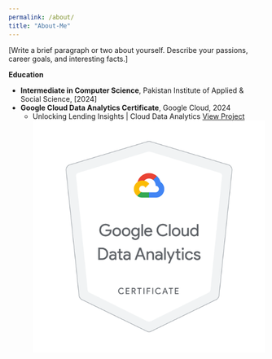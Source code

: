```yaml
---
permalink: /about/
title: "About-Me"
---
```


[Write a brief paragraph or two about yourself. Describe your passions, career goals, and interesting facts.]

**Education**

* **Intermediate in Computer Science**, Pakistan Institute of Applied & Social Science, [2024]
* **Google Cloud Data Analytics Certificate**, Google Cloud, 2024
  * Unlocking Lending Insights | Cloud Data Analytics [View Project](../assets/TheLookFintech.pdf)
![Google Cloud Data Analytics Certificate](../assets/images/certificate.jpg)



